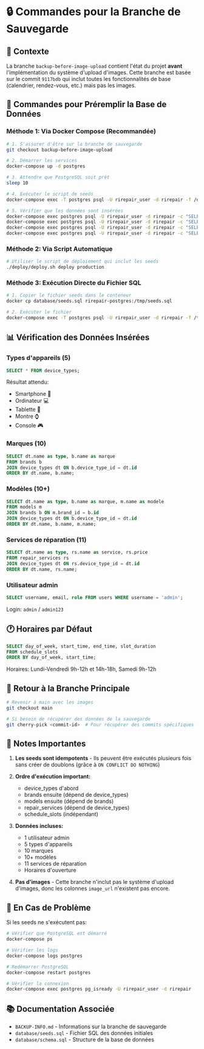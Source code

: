 # 🔒 Commandes pour la Branche de Sauvegarde

## 📍 Contexte

La branche `backup-before-image-upload` contient l'état du projet **avant** l'implémentation du système d'upload d'images. Cette branche est basée sur le commit `9117bdb` qui inclut toutes les fonctionnalités de base (calendrier, rendez-vous, etc.) mais pas les images.

## 🚀 Commandes pour Préremplir la Base de Données

### **Méthode 1: Via Docker Compose (Recommandée)**

```bash
# 1. S'assurer d'être sur la branche de sauvegarde
git checkout backup-before-image-upload

# 2. Démarrer les services
docker-compose up -d postgres

# 3. Attendre que PostgreSQL soit prêt
sleep 10

# 4. Exécuter le script de seeds
docker-compose exec -T postgres psql -U rirepair_user -d rirepair -f /docker-entrypoint-initdb.d/02-seeds.sql

# 5. Vérifier que les données sont insérées
docker-compose exec postgres psql -U rirepair_user -d rirepair -c "SELECT COUNT(*) FROM device_types;"
docker-compose exec postgres psql -U rirepair_user -d rirepair -c "SELECT COUNT(*) FROM brands;"
docker-compose exec postgres psql -U rirepair_user -d rirepair -c "SELECT COUNT(*) FROM models;"
docker-compose exec postgres psql -U rirepair_user -d rirepair -c "SELECT COUNT(*) FROM repair_services;"
```

### **Méthode 2: Via Script Automatique**

```bash
# Utiliser le script de déploiement qui inclut les seeds
./deploy/deploy.sh deploy production
```

### **Méthode 3: Exécution Directe du Fichier SQL**

```bash
# 1. Copier le fichier seeds dans le conteneur
docker cp database/seeds.sql rirepair-postgres:/tmp/seeds.sql

# 2. Exécuter le fichier
docker-compose exec -T postgres psql -U rirepair_user -d rirepair -f /tmp/seeds.sql
```

## 📊 Vérification des Données Insérées

### **Types d'appareils (5)**
```sql
SELECT * FROM device_types;
```
Résultat attendu:
- Smartphone 📱
- Ordinateur 💻
- Tablette 📲
- Montre ⌚
- Console 🎮

### **Marques (10)**
```sql
SELECT dt.name as type, b.name as marque
FROM brands b
JOIN device_types dt ON b.device_type_id = dt.id
ORDER BY dt.name, b.name;
```

### **Modèles (10+)**
```sql
SELECT dt.name as type, b.name as marque, m.name as modele
FROM models m
JOIN brands b ON m.brand_id = b.id
JOIN device_types dt ON b.device_type_id = dt.id
ORDER BY dt.name, b.name, m.name;
```

### **Services de réparation (11)**
```sql
SELECT dt.name as type, rs.name as service, rs.price
FROM repair_services rs
JOIN device_types dt ON rs.device_type_id = dt.id
ORDER BY dt.name, rs.name;
```

### **Utilisateur admin**
```sql
SELECT username, email, role FROM users WHERE username = 'admin';
```
Login: `admin` / `admin123`

## 🕐 Horaires par Défaut

```sql
SELECT day_of_week, start_time, end_time, slot_duration
FROM schedule_slots
ORDER BY day_of_week, start_time;
```

Horaires: Lundi-Vendredi 9h-12h et 14h-18h, Samedi 9h-12h

## 🔄 Retour à la Branche Principale

```bash
# Revenir à main avec les images
git checkout main

# Si besoin de récupérer des données de la sauvegarde
git cherry-pick <commit-id>  # Pour récupérer des commits spécifiques
```

## 📝 Notes Importantes

1. **Les seeds sont idempotents** - Ils peuvent être exécutés plusieurs fois sans créer de doublons (grâce à `ON CONFLICT DO NOTHING`)

2. **Ordre d'exécution important:**
   - device_types d'abord
   - brands ensuite (dépend de device_types)
   - models ensuite (dépend de brands)
   - repair_services (dépend de device_types)
   - schedule_slots (indépendant)

3. **Données incluses:**
   - 1 utilisateur admin
   - 5 types d'appareils
   - 10 marques
   - 10+ modèles
   - 11 services de réparation
   - Horaires d'ouverture

4. **Pas d'images** - Cette branche n'inclut pas le système d'upload d'images, donc les colonnes `image_url` n'existent pas encore.

## 🚨 En Cas de Problème

Si les seeds ne s'exécutent pas:

```bash
# Vérifier que PostgreSQL est démarré
docker-compose ps

# Vérifier les logs
docker-compose logs postgres

# Redémarrer PostgreSQL
docker-compose restart postgres

# Vérifier la connexion
docker-compose exec postgres pg_isready -U rirepair_user -d rirepair
```

## 📚 Documentation Associée

- `BACKUP-INFO.md` - Informations sur la branche de sauvegarde
- `database/seeds.sql` - Fichier SQL des données initiales
- `database/schema.sql` - Structure de la base de données
